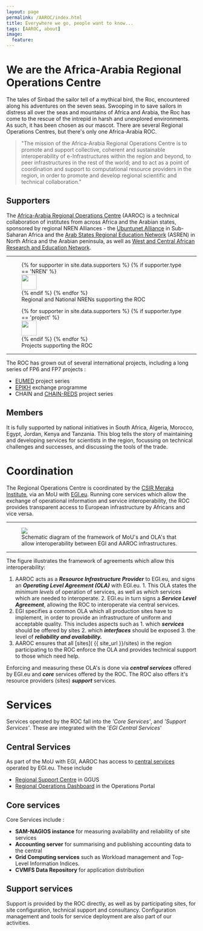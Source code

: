```yaml
---
layout: page
permalink: /AAROC/index.html
title: Everywhere we go, people want to know...
tags: [AAROC, about]
image:
  feature:
---
```


# We are the Africa-Arabia Regional Operations Centre

The tales of Sinbad the sailor tell of a mythical bird, the Roc, encountered along his adventures on the seven seas. Swooping in to save sailors in distress all over the seas and mountains of Africa and Arabia, the Roc has come to the rescue of the intrepid in harsh and unexplored environments. As such, it has been chosen as our mascot. There are several Regional Operations Centres, but there's only one Africa-Arabia ROC.

> "The mission of the Africa-Arabia Regional Operations Centre is to promote and support collective, coherent and sustainable interoperability of e-Infrastructures within the region and beyond, to peer infrastructures in the rest of the world; and to act as a point of coordination and support to computational resource providers in the region, in order to promote and develop regional scientific and technical collaboration."

## Supporters

The [Africa-Arabia Regional Operations Centre](http://roc.africa-grid.org) (AAROC) is a technical collaboration of institutes from across Africa and the Arabian states, sponsored by regional NREN Alliances - the [Ubuntunet Alliance](http://www.ubuntunet.net) in Sub-Saharan Africa and the [Arab States Regional Education Network](http://www.asrenorg.net) (ASREN) in North Africa and the Arabian peninsula, as well as [West and Central African Research and Education Network](http://www.wacren.net).

---

<figure>
{%  for supporter in site.data.supporters %}
{% if supporter.type == 'NREN' %}
<div class="col-md-3" data-toggle="tooltip">
  <a  href="{{ supporter.url }}" alt="{{ supporter.title }}"><img src="{{ site_url }}/images/{{ supporter.logo }}" height="40px"></a>
</div>
{% endif %}
{% endfor %}
<figcaption>Regional and National NRENs supporting the ROC</figcaption>
</figure>

<figure>
{% for supporter in site.data.supporters %}
{% if supporter.type == 'project' %}
<div class="col-md-6" data-toggle="tooltip">
  <a  href="{{ supporter.url }}" alt="{{ supporter.title }}"><img src="{{ site_url }}/images/{{ supporter.logo }}" height="40px"></a>
</div>
{% endif %}
{% endfor %}<figcaption> Projects supporting the ROC </figcaption>
</figure>

---

The ROC has grown out of several international projects, including a long series of FP6 and FP7 projects :

  * [EUMED](http://www.eumed.eu) project series
  * [EPIKH](http://www.epikh.eu) exchange programme
  * CHAIN and [CHAIN-REDS](http://www.chain-project.eu) project series

## Members

It is fully supported by national initiatives in South Africa, Algeria, Morocco, Egypt, Jordan, Kenya and Tanzania. This blog tells the story of maintaining and developing services for scientists in the region, focussing on technical challenges and successes, and discussing the tools of the trade.


# Coordination

The Regional Operations Centre is coordinated  by the [CSIR Meraka Institute](http://www.csir.co.za/meraka), via an MoU with [EGI.eu](http://egi.eu). Running core services which allow the exchange of operational information and service interoperability, the ROC provides transparent access to European infrastructure by Africans and vice versa.

---
<figure label="OLA">
  <img src="{{ site_url }}/images/600px-OLA_SLA_framework.png" href="http://www.egi.eu"></img>
  <figcaption>Schematic diagram of the framework of MoU's and OLA's that allow interoperability between EGI and AAROC infrastructures.</figcaption>
</figure>

---

The figure illustrates the framework of agreements which allow this interoperability:

  1. AAROC acts as a ***Resource Infrastructure Provider*** to EGI.eu, and signs an ***Operating Level Agreement (OLA)*** with EGI.eu.
    1. This OLA states the *minimum levels* of operation of services, as well as *which* services which are needed to interoperate.
    2. EGI.eu in turn signs a ***Service Level Agreement***, allowing the ROC to interoperate via central services.
  1. EGI specifies a common OLA which all production sites have to implement, in order to provide an infrastructure of uniform and acceptable quality. This includes aspects such as
    1. which ***services*** should be offered by sites
    2. which ***interfaces*** should be exposed
    3. the  level of ***reliability and availability.***
  4. AAROC ensures that all [sites]( {{ site_url }}/sites) in the region participating to the ROC enforce the OLA and provides technical support to those which need help.

Enforcing and measuring these OLA's is done via ***central services*** offered by EGI.eu and ***core*** services offered by the ROC. The ROC also offers it's resource providers (sites) ***support*** services.

# Services

Services operated by the ROC fall into the *'Core Services'*, and *'Support Services'*. These are integrated with the '*EGI Central Services*'

## Central Services

As part of the MoU with EGI, AAROC has access to [central services](https://wiki.egi.eu/wiki/Core_EGI_Activities) operated by EGI.eu. These include

  * [Regional Support Centre](https://wiki.egi.eu/wiki/GGUS:AfricaArabia_FAQ) in GGUS
  * [Regional Operations Dashboard](https://operations-portal.egi.eu/rodDashboard/ngi/AfricaArabia/) in the Operations Portal


## Core services

Core Services include :

  * **SAM-NAGIOS instance** for measuring availability and reliability of site services
  * **Accounting server** for summarising and publishing accounting data to the central
  * **Grid Computing services** such as Workload management and Top-Level Information Indices.
  * **CVMFS Data Repository** for application distribution

## Support services

Support is provided by the ROC directly, as well as by participating sites, for site configuration, technical support and consultancy. Configuration management and tools for service deployment are also part of our activities.
